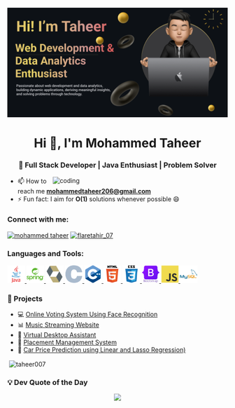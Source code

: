 ![logo](https://github.com/taheer007/taheer007/blob/main/Screenshot%202025-03-06%20072349.png)

<h1 align="center">Hi 👋, I'm Mohammed Taheer</h1>
<h3 align="center">🚀 Full Stack Developer | Java Enthusiast | Problem Solver</h3>
<img align="right" alt="coding" width="400" src="https://media4.giphy.com/media/v1.Y2lkPTc5MGI3NjExaDFjejEzNDN2MnBpdXNnaXhnMnpvaWFmbWE3d3N3ZXozNzNzb3piZSZlcD12MV9naWZzX3NlYXJjaCZjdD1n/bGgsc5mWoryfgKBx1u/giphy.webp">

- 📫 How to reach me **mohammedtaheer206@gmail.com**
- ⚡ Fun fact: I aim for **O(1)** solutions whenever possible 😄

<h3 align="left">Connect with me:</h3>
<p align="left">

<a href="https://www.linkedin.com/in/mohammed-taheer/" target="blank"><img align="center" src="https://raw.githubusercontent.com/rahuldkjain/github-profile-readme-generator/master/src/images/icons/Social/linked-in-alt.svg" alt="mohammed taheer" height="30" width="40" /></a>
<a href="https://www.instagram.com/flaretahir_07/" target="blank"><img align="center" src="https://raw.githubusercontent.com/rahuldkjain/github-profile-readme-generator/master/src/images/icons/Social/instagram.svg" alt="flaretahir_07" height="30" width="40" /></a>
</p>


<h3 align="left">Languages and Tools:</h3>

<p align="left"> 

  <a href="https://www.java.com/" target="_blank" rel="noreferrer">
    <img src="https://raw.githubusercontent.com/devicons/devicon/master/icons/java/java-original-wordmark.svg" alt="java" width="40" height="40"/> 
  </a>

  <a href="https://spring.io/projects/spring-boot" target="_blank" rel="noreferrer">
    <img src="https://raw.githubusercontent.com/devicons/devicon/master/icons/spring/spring-original-wordmark.svg" alt="spring boot" width="40" height="40"/> 
 </a>

 <a href="https://hibernate.org/" target="_blank" rel="noreferrer">
  <img src="https://raw.githubusercontent.com/devicons/devicon/master/icons/hibernate/hibernate-original.svg" alt="hibernate" width="40" height="40"/>
</a>

  <a href="https://www.cprogramming.com/" target="_blank" rel="noreferrer">
     <img src="https://raw.githubusercontent.com/devicons/devicon/master/icons/c/c-original.svg" alt="c" width="40" height="40"/> 
  </a>
  
  <a href="https://www.w3schools.com/cpp/" target="_blank" rel="noreferrer"> 
      <img src="https://raw.githubusercontent.com/devicons/devicon/master/icons/cplusplus/cplusplus-original.svg" alt="cplusplus" width="40" height="40"/>
  </a> 

 <a href="https://www.w3.org/html/" target="_blank" rel="noreferrer"> 
    <img src="https://raw.githubusercontent.com/devicons/devicon/master/icons/html5/html5-original-wordmark.svg" alt="html5" width="40" height="40"/> 
 </a> 
    
  <a href="https://www.w3schools.com/css/" target="_blank" rel="noreferrer"> 
    <img src="https://raw.githubusercontent.com/devicons/devicon/master/icons/css3/css3-original-wordmark.svg" alt="css3" width="40" height="40"/> 
  </a> 

  <a href="https://getbootstrap.com/" target="_blank" rel="noreferrer">
    <img src="https://raw.githubusercontent.com/devicons/devicon/master/icons/bootstrap/bootstrap-original-wordmark.svg" alt="bootstrap" width="40" height="40"/>
  </a>

<a href="https://developer.mozilla.org/en-US/docs/Web/JavaScript" target="_blank" rel="noreferrer"> 
   <img src="https://raw.githubusercontent.com/devicons/devicon/master/icons/javascript/javascript-original.svg" alt="javascript" width="40" height="40"/> 
</a> 
  
  <a href="https://www.linux.org/" target="_blank" rel="noreferrer"> 
     <img src="https://raw.githubusercontent.com/devicons/devicon/master/icons/mysql/mysql-original-wordmark.svg" alt="mysql" width="40" height="40"/>
  </a> 
  
<h3>🚀 Projects</h3>

- 💻 [Online Voting System Using Face Recognition](https://github.com/taheer007/Online-Voting-System-using-Face-Recognition)
- 📊 [Music Streaming Website](https://github.com/taheer007/Music-Streaming-Website)
- 🤖 [Virtual Desktop Assistant](https://github.com/taheer007/Virtual-Desktop-Assistant)
- 📅 [Placement Management System](https://github.com/taheer007/Placement-Management-System)
- 🚗 [Car Price Prediction using Linear and Lasso Regression)](https://github.com/taheer007/Car_Price_Prediction_Using_Linear_and_Lasso_Regression)

<p>&nbsp;<img align="center" src="https://github-readme-stats.vercel.app/api?username=taheer007&show_icons=true&locale=en" alt="taheer007" /></p>

### 💡 Dev Quote of the Day

<p align="center">
  <img src="https://quotes-github-readme.vercel.app/api?type=horizontal&theme=radical" />
</p>
